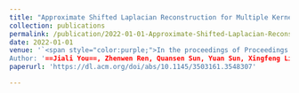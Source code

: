```yaml
---
title: "Approximate Shifted Laplacian Reconstruction for Multiple Kernel Clustering"
collection: publications
permalink: /publication/2022-01-01-Approximate-Shifted-Laplacian-Reconstruction-for-Multiple-Kernel-Clustering
date: 2022-01-01
venue: '`<span style="color:purple;">In the proceedings of Proceedings of the 30th ACM International Conference on Multimedia</span>`
Author: '==Jiali You==, Zhenwen Ren, Quansen Sun, Yuan Sun, Xingfeng Li'
paperurl: 'https://dl.acm.org/doi/abs/10.1145/3503161.3548307'

---
```



